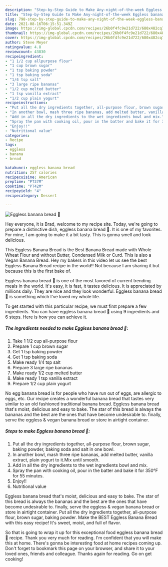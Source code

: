 ```yaml
---
description: "Step-by-Step Guide to Make Any-night-of-the-week Eggless banana bread 🍞"
title: "Step-by-Step Guide to Make Any-night-of-the-week Eggless banana bread 🍞"
slug: 798-step-by-step-guide-to-make-any-night-of-the-week-eggless-banana-bread
date: 2021-08-16T06:15:51.349Z
image: https://img-global.cpcdn.com/recipes/26b0f4fc9e21d722/680x482cq70/eggless-banana-bread-recipe-main-photo.jpg
thumbnail: https://img-global.cpcdn.com/recipes/26b0f4fc9e21d722/680x482cq70/eggless-banana-bread-recipe-main-photo.jpg
cover: https://img-global.cpcdn.com/recipes/26b0f4fc9e21d722/680x482cq70/eggless-banana-bread-recipe-main-photo.jpg
author: Steve Meyer
ratingvalue: 4.8
reviewcount: 43830
recipeingredient:
- "1 1/2 cup allpurpose flour"
- "1 cup brown sugar"
- "1 tsp baking powder"
- "1 tsp baking soda"
- "1/4 tsp salt"
- "3 large ripe bananas"
- "1/2 cup melted butter"
- "1 tsp vanilla extract"
- "1/2 cup plain yogurt"
recipeinstructions:
- "Put all the dry ingredients together, all-purpose flour, brown sugar, baking powder, baking soda and salt in one bowl."
- "In another bowl, mash three ripe bananas, add melted butter, vanilla extract, plain yogurt to it.Mix until smooth."
- "Add in all the dry ingredients to the wet ingredients bowl and mix."
- "Spray the pan with cooking oil, pour in the batter and bake it for 350°F for 55 minutes."
- "Enjoy!!"
- "Nutritional value"
categories:
- Recipe
tags:
- eggless
- banana
- bread

katakunci: eggless banana bread 
nutrition: 257 calories
recipecuisine: American
preptime: "PT37M"
cooktime: "PT42M"
recipeyield: "4"
recipecategory: Dessert

---
```



![Eggless banana bread 🍞](https://img-global.cpcdn.com/recipes/26b0f4fc9e21d722/680x482cq70/eggless-banana-bread-recipe-main-photo.jpg)

Hey everyone, it is Brad, welcome to my recipe site. Today, we're going to prepare a distinctive dish, eggless banana bread 🍞. It is one of my favorites. For mine, I am going to make it a bit tasty. This is gonna smell and look delicious.

This Eggless Banana Bread is the Best Banana Bread made with Whole Wheat Flour and without Butter, Condensed Milk or Curd. This is also a Vegan Banana Bread. Hey my bakers in this video let us see the best Eggless Banana Bread recipe in the world!! Not because I am sharing it but because this is the first bake of.

Eggless banana bread 🍞 is one of the most favored of current trending meals in the world. It's easy, it is fast, it tastes delicious. It is appreciated by millions daily. They are nice and they look wonderful. Eggless banana bread 🍞 is something which I've loved my whole life.


To get started with this particular recipe, we must first prepare a few ingredients. You can have eggless banana bread 🍞 using 9 ingredients and 6 steps. Here is how you can achieve it.

<!--inarticleads1-->

##### The ingredients needed to make Eggless banana bread 🍞:

1. Take 1 1/2 cup all-purpose flour
1. Prepare 1 cup brown sugar
1. Get 1 tsp baking powder
1. Get 1 tsp baking soda
1. Make ready 1/4 tsp salt
1. Prepare 3 large ripe bananas
1. Make ready 1/2 cup melted butter
1. Make ready 1 tsp vanilla extract
1. Prepare 1/2 cup plain yogurt


No egg banana bread is for people who have run out of eggs, are allergic to eggs, etc. Our recipe creates a wonderful banana bread that tastes very similar to an old fashioned traditional banana bread. Eggless banana bread that&#39;s moist, delicious and easy to bake. The star of this bread is always the bananas and the best are the ones that have become undesirable to. finally, serve the eggless &amp; vegan banana bread or store in airtight container. 

<!--inarticleads2-->

##### Steps to make Eggless banana bread 🍞:

1. Put all the dry ingredients together, all-purpose flour, brown sugar, baking powder, baking soda and salt in one bowl.
1. In another bowl, mash three ripe bananas, add melted butter, vanilla extract, plain yogurt to it.Mix until smooth.
1. Add in all the dry ingredients to the wet ingredients bowl and mix.
1. Spray the pan with cooking oil, pour in the batter and bake it for 350°F for 55 minutes.
1. Enjoy!!
1. Nutritional value


Eggless banana bread that&#39;s moist, delicious and easy to bake. The star of this bread is always the bananas and the best are the ones that have become undesirable to. finally, serve the eggless &amp; vegan banana bread or store in airtight container. Put all the dry ingredients together, all-purpose flour, brown sugar, baking powder. Make the BEST Eggless Banana Bread with this easy recipe! It&#39;s sweet, moist, and full of flavor. 

So that is going to wrap it up for this exceptional food eggless banana bread 🍞 recipe. Thank you very much for reading. I'm confident that you will make this at home. There's gonna be interesting food at home recipes coming up. Don't forget to bookmark this page on your browser, and share it to your loved ones, friends and colleague. Thanks again for reading. Go on get cooking!
